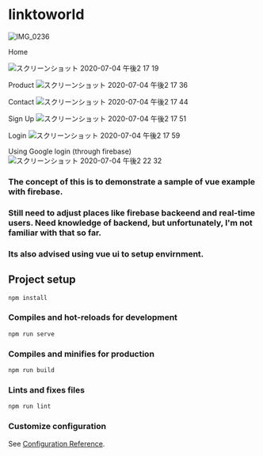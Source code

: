 # linktoworld

![IMG_0236](https://user-images.githubusercontent.com/48044122/87875364-5cde3300-ca03-11ea-97cc-ad9ff6281190.GIF)

Home

![スクリーンショット 2020-07-04 午後2 17 19](https://user-images.githubusercontent.com/48044122/86506382-88f19580-be01-11ea-8977-46780c9c3d1e.png)

Product
![スクリーンショット 2020-07-04 午後2 17 36](https://user-images.githubusercontent.com/48044122/86506385-8c851c80-be01-11ea-8535-0301bfdb7a69.png)

Contact
![スクリーンショット 2020-07-04 午後2 17 44](https://user-images.githubusercontent.com/48044122/86506386-8db64980-be01-11ea-862d-e98c15c0978a.png)

Sign Up
![スクリーンショット 2020-07-04 午後2 17 51](https://user-images.githubusercontent.com/48044122/86506387-8e4ee000-be01-11ea-92a1-0e8c8891e49f.png)

Login
![スクリーンショット 2020-07-04 午後2 17 59](https://user-images.githubusercontent.com/48044122/86506388-8e4ee000-be01-11ea-8949-e0b227604637.png)

Using Google login (through firebase)
![スクリーンショット 2020-07-04 午後2 22 32](https://user-images.githubusercontent.com/48044122/86506429-dec63d80-be01-11ea-81e4-76fc06e0ea7a.png)
### The concept of this is to demonstrate a sample of vue example with firebase.
### Still need to adjust places like firebase backeend and real-time users. Need knowledge of backend, but unfortunately, I'm not familiar with that so far.
### Its also advised using vue ui to setup envirnment.
## Project setup
```
npm install
```

### Compiles and hot-reloads for development
```
npm run serve
```

### Compiles and minifies for production
```
npm run build
```

### Lints and fixes files
```
npm run lint
```

### Customize configuration
See [Configuration Reference](https://cli.vuejs.org/config/).
